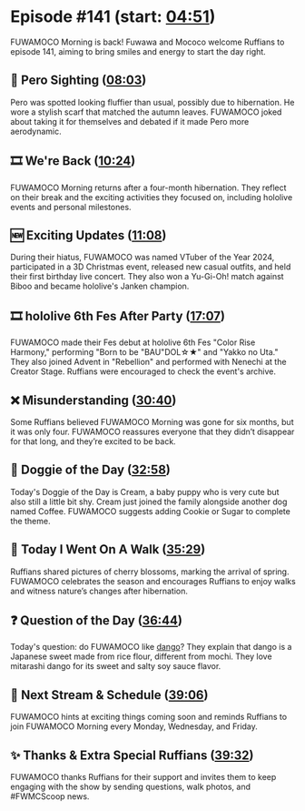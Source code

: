 # Episode #141 (start: [04:51](https://youtu.be/uYBFgUM_cwk?t=04m51s))

FUWAMOCO Morning is back! Fuwawa and Mococo welcome Ruffians to episode 141, aiming to bring smiles and energy to start the day right.

## 👀 Pero Sighting ([08:03](https://youtu.be/uYBFgUM_cwk?t=08m03s))

Pero was spotted looking fluffier than usual, possibly due to hibernation. He wore a stylish scarf that matched the autumn leaves. FUWAMOCO joked about taking it for themselves and debated if it made Pero more aerodynamic.

## 🎞️ We're Back ([10:24](https://youtu.be/uYBFgUM_cwk?t=10m24s))

FUWAMOCO Morning returns after a four-month hibernation. They reflect on their break and the exciting activities they focused on, including hololive events and personal milestones.

## 🆕 Exciting Updates ([11:08](https://youtu.be/uYBFgUM_cwk?t=11m08s))

During their hiatus, FUWAMOCO was named VTuber of the Year 2024, participated in a 3D Christmas event, released new casual outfits, and held their first birthday live concert. They also won a Yu-Gi-Oh! match against Biboo and became hololive's Janken champion.

## 🎞️ hololive 6th Fes After Party ([17:07](https://youtu.be/uYBFgUM_cwk?t=17m07s))

FUWAMOCO made their Fes debut at hololive 6th Fes "Color Rise Harmony," performing "Born to be "BAU"DOL☆★" and "Yakko no Uta." They also joined Advent in "Rebellion" and performed with Nenechi at the Creator Stage. Ruffians were encouraged to check the event's archive.

## ❌ Misunderstanding ([30:40](https://youtu.be/uYBFgUM_cwk?t=30m40s))

Some Ruffians believed FUWAMOCO Morning was gone for six months, but it was only four. FUWAMOCO reassures everyone that they didn’t disappear for that long, and they’re excited to be back.

## 🐶 Doggie of the Day ([32:58](https://youtu.be/uYBFgUM_cwk?t=32m58s))

Today's Doggie of the Day is Cream, a baby puppy who is very cute but also still a little bit shy. Cream just joined the family alongside another dog named Coffee. FUWAMOCO suggests adding Cookie or Sugar to complete the theme.

## 🚶 Today I Went On A Walk ([35:29](https://youtu.be/uYBFgUM_cwk?t=35m29s))

Ruffians shared pictures of cherry blossoms, marking the arrival of spring. FUWAMOCO celebrates the season and encourages Ruffians to enjoy walks and witness nature’s changes after hibernation.

## ❓ Question of the Day ([36:44](https://youtu.be/uYBFgUM_cwk?t=36m44s))

Today's question: do FUWAMOCO like [dango](https://en.wikipedia.org/wiki/Dango)? They explain that dango is a Japanese sweet made from rice flour, different from mochi. They love mitarashi dango for its sweet and salty soy sauce flavor.

## 📅 Next Stream & Schedule ([39:06](https://youtu.be/uYBFgUM_cwk?t=39m06s))

FUWAMOCO hints at exciting things coming soon and reminds Ruffians to join FUWAMOCO Morning every Monday, Wednesday, and Friday.

## ✨ Thanks & Extra Special Ruffians ([39:32](https://youtu.be/uYBFgUM_cwk?t=39m32s))

FUWAMOCO thanks Ruffians for their support and invites them to keep engaging with the show by sending questions, walk photos, and \#FWMCScoop news.
